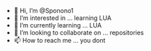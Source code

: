- 👋 Hi, I’m @Sponono1
- 👀 I’m interested in ... learning LUA
- 🌱 I’m currently learning ... LUA
- 💞️ I’m looking to collaborate on ... repositories
- 📫 How to reach me ... you dont

<!---
Sponono1/Sponono1 is a ✨ special ✨ repository because its `README.md` (this file) appears on your GitHub profile.
You can click the Preview link to take a look at your changes.
--->
